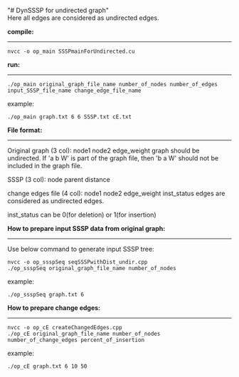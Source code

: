 "# DynSSSP for undirected graph"  
Here all edges are considered as undirected edges.
 
**compile:**
_____________
```shell
nvcc -o op_main SSSPmainForUndirected.cu
```

**run:**
_____________
```shell
./op_main original_graph_file_name number_of_nodes number_of_edges input_SSSP_file_name change_edge_file_name
```

example:  
```shell
./op_main graph.txt 6 6 SSSP.txt cE.txt
```


**File format:**
_____________

Original graph (3 col):
node1 node2 edge_weight
graph should be undirected. If 'a b W' is part of the graph file, then 'b a W' should not be included in the graph file.


SSSP (3 col):
node parent distance

change edges file (4 col):
node1 node2 edge_weight inst_status
edges are considered as undirected edges.

inst_status can be 0(for deletion) or 1(for insertion)

**How to prepare input SSSP data from original graph:**
___________________________________________________
Use below command to generate input SSSP tree:
```shell
nvcc -o op_ssspSeq seqSSSPwithDist_undir.cpp
./op_ssspSeq original_graph_file_name number_of_nodes
```
example:  
```shell
./op_ssspSeq graph.txt 6
```

**How to prepare change edges:**
____________________________
```shell
nvcc -o op_cE createChangedEdges.cpp  
./op_cE original_graph_file_name number_of_nodes number_of_change_edges percent_of_insertion  
```
example:  
```shell
./op_cE graph.txt 6 10 50
```